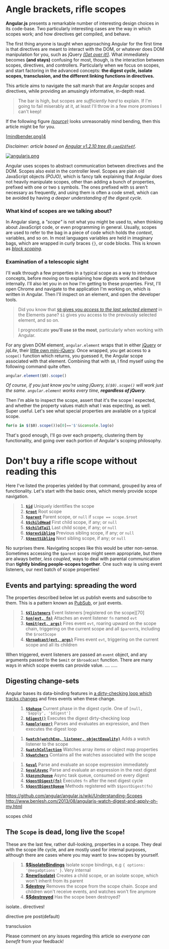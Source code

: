 # Angle brackets, rifle scopes

**Angular.js** presents a remarkable number of interesting design choices in its code-base. Two particularly interesting cases are the way in which scopes work; and how directives get compiled, and behave.

The first thing anyone is taught when approaching Angular for the first time is that directives are meant to interact with the DOM, or whatever does DOM manipulation for you, such as jQuery [_(Get over it!)_][1]. What immediately becomes **(and stays)** confusing for most, though, is the interaction between scopes, directives, and controllers. Particularly when we focus on scopes, and start factoring in the advanced concepts: **the digest cycle, isolate scopes, transclusion, and the different linking functions in directives.**

This article aims to navigate the salt marsh that are Angular scopes and directives, while providing an amusingly informative, in-depth read.

> The bar is high, but scopes are _sufficiently hard_ to explain. If I'm going to fail miserably at it, at least I'll throw in a few more promises I can't keep!

If the following figure [_(source)_][4] looks unreasonably mind bending, then this article might be for you.

[[mindbender.png][3]][4]

_Disclaimer: article based on [Angular v1.2.10 tree @ `caed2dfe4f`][2]._

  [1]: /2013/07/09/getting-over-jquery "Getting Over jQuery"
  [2]: https://github.com/angular/angular.js/tree/caed2dfe4feeac5d19ecea2dbb1456b7fde21e6d "Angular on GitHub"
  [3]: http://i.stack.imgur.com/fkWHA.png
  [4]: https://github.com/angular/angular.js/wiki/Understanding-Scopes "'Understanding' Scopes - Angular wiki on GitHub"

[![angularjs.png][1]][2]

Angular uses scopes to abstract communication between directives and the DOM. Scopes also exist in the controller level. Scopes are plain old JavaScript objects _(POJO)_, which is fancy talk explaining that Angular does not heavily manipulate scopes, other than adding a bunch of properties, prefixed with one or two `$` symbols. The ones prefixed with `$$` aren't necessary as frequently, and using them is often a code smell, which can be avoided by having _a deeper understanding of the digest cycle_.

### What kind of scopes are we talking about?

In Angular slang, a _"scope"_ is not what you might be used to, when thinking about JavaScript code, or even programming in general. Usually, scopes are used to refer to the bag in a piece of code which holds the _context_, variables, and so on. In most languages variables are held in imaginary bags, which are wrapped in curly braces `{}`, or code blocks. This is known as [_block scoping_][35].

### Examination of a telescopic sight

I'll walk through a few properties in a typical scope as a way to introduce concepts, before moving on to explaining how digests work and behave internally. I'll also let you in on how I'm getting to these properties. First, I'll open Chrome and navigate to the application I'm working on, which is written in Angular. Then I'll inspect on an element, and open the developer tools.

> Did you know that [`$0` gives you _access to the last selected element_][3] in the Elements pane? `$1` gives you access to the previously selected element, and so on.
>
> I prognosticate **you'll use `$0` the most**, particularly when working with Angular.

For any given DOM element, `angular.element` wraps that in either [jQuery][4] or _jqLite_, their [little own mini-jQuery][5]. Once wrapped, you get access to a `scope()` function which returns, you guessed it, the Angular scope associated with that element. Combining that with `$0`, I find myself using the following command quite often.

```js
angular.element($0).scope()
```

_Of course, if you just know you're using jQuery, `$($0).scope()` will work just the same. `angular.element` works every time, **regardless of jQuery**._

Then I'm able to inspect the scope, assert that it's the scope I expected, and whether the property values match what I was expecting, as well. Super useful. Let's see what special properties are available on a typical scope.

```js
for(o in $($0).scope())o[0]=='$'&&console.log(o)
```

That's good enough, I'll go over each property, clustering them by functionality, and going over each portion of Angular's scoping philosophy.

# Don't buy a rifle scope without reading this

Here I've listed the properies yielded by that command, grouped by area of functionality. Let's start with the basic ones, which merely provide scope navigation.

> 1. [**`$id`**][7] Uniquely identifies the scope
> 1. [**`$root`**][8] Root scope
> 1. [**`$parent`**][9] Parent scope, or `null` if `scope == scope.$root`
> 1. [**`$$childHead`**][10] First child scope, if any; or `null`
> 1. [**`$$childTail`**][11] Last child scope, if any; or `null`
> 1. [**`$$prevSibling`**][12] Previous sibling scope, if any; or `null`
> 1. [**`$$nextSibling`**][13] Next sibling scope, if any; or `null`

No surprises there. Navigating scopes like this would be utter non-sense. Sometimes accessing the `$parent` scope might seem appropriate, but there are always better, _less coupled_, ways to deal with parental communication than **tightly binding people-scopes together**. One such way is using event listeners, our next batch of scope properties!

## Events and partying: spreading the word

The properties described below let us publish events and subscribe to them. This is a pattern known as [PubSub][14], or just events.

> 1. [**`$$listeners`**][15] Event listeners [registered on the scope][70]
> 1. [**`$on(evt, fn)`**][16] Attaches an event listener `fn` named `evt`
> 1. [**`$emit(evt, args)`**][17] Fires event `evt`, roaring upward on the scope chain, triggering on the current scope and all `$parent`s, including the `$rootScope`
> 1. [**`$broadcast(evt, args)`**][18] Fires event `evt`, triggering on the current scope and all its children

When triggered, event listeners are passed an `event` object, and any arguments passed to the `$emit` or `$broadcast` function. There are many ways in which scope events can provide value.
....
.....


## Digesting change-sets

Angular bases its data-binding features in [a dirty-checking loop which tracks changes][34] and fires events when these change.

> 1. [**`$$phase`**][19] Current phase in the digest cycle. One of `[null, '$apply', '$digest']`
> 1. [**`$digest()`**][20] Executes the digest dirty-checking loop
> 1. [**`$apply(expr)`**][21] Parses and evaluates an expression, and then executes the digest loop

> 1. [**`$watch(watchExp, listener, objectEquality)`**][22] Adds a watch listener to the scope
> 1. [**`$watchCollection`**][23] Watches array items or object map properties
> 1. [**`$$watchers`**][24] Contains all the watches associated with the scope

> 1. [**`$eval`**][25] Parse and evaluate an scope expression immediately
> 1. [**`$evalAsync`**][26] Parse and evaluate an expression in the next digest
> 1. [**`$$asyncQueue`**][27] Async task queue, consumed on every digest
> 1. [**`$$postDigest(fn)`**][28] Executes `fn` after the next digest cycle
> 1. [**`$$postDigestQueue`**][29] Methods registered with `$$postDigest(fn)`


https://github.com/angular/angular.js/wiki/Understanding-Scopes
http://www.benlesh.com/2013/08/angularjs-watch-digest-and-apply-oh-my.html

scopes
child


## The `Scope` is dead, long live the `Scope`!

These are the last few, rather dull-looking, properties in a scope. They deal with the scope life cycle, and are mostly used for internal purposes, although there are cases where you may want to `$new` scopes by yourself.

> 1. [**$$isolateBindings**][30] Isolate scope bindings, e.g `{ options: '@megaOptions' }`. Very internal
> 1. [**$new(isolate)**][31] Creates a child scope, or an isolate scope, which won't inherit from its parent
> 1. [**$destroy**][32] Removes the scope from the scope chain. Scope and children won't receive events, and watches won't fire anymore
> 1. [**$$destroyed**][33] Has the scope been destroyed?

isolate.. directives!

directive
pre
post(default)

transclusion





Please comment on any issues regarding this article so _everyone can benefit_ from your feedback!

  [1]: http://i.imgur.com/LSVpcm1.png
  [2]: http://angularjs.org/ "Angular.js"
  [3]: https://developers.google.com/chrome-developer-tools/docs/commandline-api#0_-_4 "Chrome Developer Tools CLI API Reference"
  [4]: http://jquery.com/ "jQuery - write less, do more."
  [5]: https://github.com/angular/angular.js/blob/caed2dfe4feeac5d19ecea2dbb1456b7fde21e6d/src/jqLite.js "jqLite - Angular on GitHub"
  [6]: http://docs.angularjs.org/api/ng.$rootScope.Scope "ng.$rootScope.Scope"
  [7]: https://github.com/angular/angular.js/blob/caed2dfe4feeac5d19ecea2dbb1456b7fde21e6d/src/ng/rootScope.js#L127 "Assigning a unique identifier to a scope - Angular on GitHub"
  [8]: https://github.com/angular/angular.js/blob/caed2dfe4feeac5d19ecea2dbb1456b7fde21e6d/src/ng/rootScope.js#L131 "Setting scope.$root - Angular on GitHub"
  [9]: https://github.com/angular/angular.js/blob/caed2dfe4feeac5d19ecea2dbb1456b7fde21e6d/src/ng/rootScope.js#L197 "Setting scope.$parent - Angular on GitHub"
  [10]: https://github.com/angular/angular.js/blob/caed2dfe4feeac5d19ecea2dbb1456b7fde21e6d/src/ng/rootScope.js#204 "Setting scope.$childHead - Angular on GitHub"
  [11]: https://github.com/angular/angular.js/blob/caed2dfe4feeac5d19ecea2dbb1456b7fde21e6d/src/ng/rootScope.js#202 "Setting scope.$childTail - Angular on GitHub"
  [12]: https://github.com/angular/angular.js/blob/caed2dfe4feeac5d19ecea2dbb1456b7fde21e6d/src/ng/rootScope.js#L199 "Setting scope.$prevSibling - Angular on GitHub"
  [13]: https://github.com/angular/angular.js/blob/caed2dfe4feeac5d19ecea2dbb1456b7fde21e6d/src/ng/rootScope.js#L201 "Setting scope.$nextSibling - Angular on GitHub"
  [14]: http://en.wikipedia.org/wiki/Publish%E2%80%93subscribe_pattern "Publish – Subscribe pattern on Wikipedia"
  [15]: https://github.com/angular/angular.js/blob/caed2dfe4feeac5d19ecea2dbb1456b7fde21e6d/src/ng/rootScope.js#L889 "Adding event $$listeners - Angular on GitHub"
  [16]: https://github.com/angular/angular.js/blob/caed2dfe4feeac5d19ecea2dbb1456b7fde21e6d/src/ng/rootScope.js#L886-L906 "Listening $on events - Angular on GitHub"
  [17]: https://github.com/angular/angular.js/blob/caed2dfe4feeac5d19ecea2dbb1456b7fde21e6d/src/ng/rootScope.js#L932-L975 "Spreading events upward with $emit - Angular on GitHub"
  [18]: https://github.com/angular/angular.js/blob/caed2dfe4feeac5d19ecea2dbb1456b7fde21e6d/src/ng/rootScope.js#L1000-L1048 "Spreading events downward with $broadcast - Angular on GitHub"
  [19]: https://github.com/angular/angular.js/blob/caed2dfe4feeac5d19ecea2dbb1456b7fde21e6d/src/ng/rootScope.js#L1056 "Digest phases - Angular on GitHub"
  [20]: https://github.com/angular/angular.js/blob/caed2dfe4feeac5d19ecea2dbb1456b7fde21e6d/src/ng/rootScope.js#L549 "scope.$digest method - Angular on GitHub"
  [21]: https://github.com/angular/angular.js/blob/caed2dfe4feeac5d19ecea2dbb1456b7fde21e6d/src/ng/rootScope.js#L842-L857 "scope.$apply method - Angular on GitHub"
  [22]: https://github.com/angular/angular.js/blob/caed2dfe4feeac5d19ecea2dbb1456b7fde21e6d/src/ng/rootScope.js#L319 "scope.$watch method - Angular on GitHub"
  [23]: https://github.com/angular/angular.js/blob/caed2dfe4feeac5d19ecea2dbb1456b7fde21e6d/src/ng/rootScope.js#L415 "scope.$watchCollection method - Angular on GitHub"
  [24]: https://github.com/angular/angular.js/blob/caed2dfe4feeac5d19ecea2dbb1456b7fde21e6d/src/ng/rootScope.js#L352 "scope.$$watchers method - Angular on GitHub"
  [25]: https://github.com/angular/angular.js/blob/caed2dfe4feeac5d19ecea2dbb1456b7fde21e6d/src/ng/rootScope.js#L744 "scope.$eval method - Angular on GitHub"
  [26]: https://github.com/angular/angular.js/blob/caed2dfe4feeac5d19ecea2dbb1456b7fde21e6d/src/ng/rootScope.js#L778 "scope.$evalAsync method - Angular on GitHub"
  [27]: https://github.com/angular/angular.js/blob/caed2dfe4feeac5d19ecea2dbb1456b7fde21e6d/src/ng/rootScope.js#L568-L577 "Digest async queue - Angular on GitHub"
  [28]: https://github.com/angular/angular.js/blob/caed2dfe4feeac5d19ecea2dbb1456b7fde21e6d/src/ng/rootScope.js#L792 "$$postDigest method - Angular on GitHub"
  [29]: https://github.com/angular/angular.js/blob/caed2dfe4feeac5d19ecea2dbb1456b7fde21e6d/src/ng/rootScope.js#L793 "The $$postDigest queue - Angular on GitHub"
  [30]: https://github.com/angular/angular.js/blob/caed2dfe4feeac5d19ecea2dbb1456b7fde21e6d/src/ng/compile.js#L1412 "Assigning isolate bindings - Angular on GitHub"
  [31]: https://github.com/angular/angular.js/blob/caed2dfe4feeac5d19ecea2dbb1456b7fde21e6d/src/ng/rootScope.js#L176 "scope.$new - Angular on GitHub"
  [32]: https://github.com/angular/angular.js/blob/caed2dfe4feeac5d19ecea2dbb1456b7fde21e6d/src/ng/rootScope.js#L693 "scope.$destroy - Angular on GitHub"
  [33]: https://github.com/angular/angular.js/blob/caed2dfe4feeac5d19ecea2dbb1456b7fde21e6d/src/ng/rootScope.js#L699 "scope.$$destroyed - Angular on GitHub"
  [34]: http://stackoverflow.com/a/9693933/389745 "Data binding in Angular.js, Misko on StackOverflow"
  [35]: http://en.wikipedia.org/wiki/Scope_(computer_science)#Block_scope "Block scoping in Computer Science - Wikipedia"
  [36]: http://en.wikipedia.org/wiki/Scope_(computer_science)#Lexical_scoping "Lexical scoping - Wikipedia"

